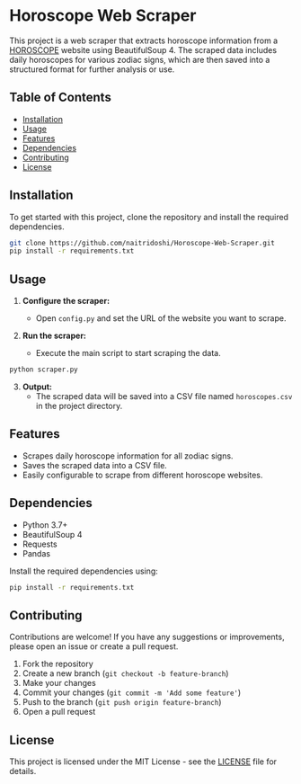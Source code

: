 # Horoscope Web Scraper

This project is a web scraper that extracts horoscope information from a [HOROSCOPE](https://www.horoscope.com/us/index.aspx) website using BeautifulSoup 4. The scraped data includes daily horoscopes for various zodiac signs, which are then saved into a structured format for further analysis or use.

## Table of Contents

- [Installation](#installation)
- [Usage](#usage)
- [Features](#features)
- [Dependencies](#dependencies)
- [Contributing](#contributing)
- [License](#license)

## Installation

To get started with this project, clone the repository and install the required dependencies.

```bash
git clone https://github.com/naitridoshi/Horoscope-Web-Scraper.git
pip install -r requirements.txt
```

## Usage

1. **Configure the scraper:**
   - Open `config.py` and set the URL of the website you want to scrape.

2. **Run the scraper:**
   - Execute the main script to start scraping the data.

```bash
python scraper.py
```

3. **Output:**
   - The scraped data will be saved into a CSV file named `horoscopes.csv` in the project directory.

## Features

- Scrapes daily horoscope information for all zodiac signs.
- Saves the scraped data into a CSV file.
- Easily configurable to scrape from different horoscope websites.

## Dependencies

- Python 3.7+
- BeautifulSoup 4
- Requests
- Pandas

Install the required dependencies using:

```bash
pip install -r requirements.txt
```

## Contributing

Contributions are welcome! If you have any suggestions or improvements, please open an issue or create a pull request.

1. Fork the repository
2. Create a new branch (`git checkout -b feature-branch`)
3. Make your changes
4. Commit your changes (`git commit -m 'Add some feature'`)
5. Push to the branch (`git push origin feature-branch`)
6. Open a pull request

## License

This project is licensed under the MIT License - see the [LICENSE](LICENSE) file for details.
